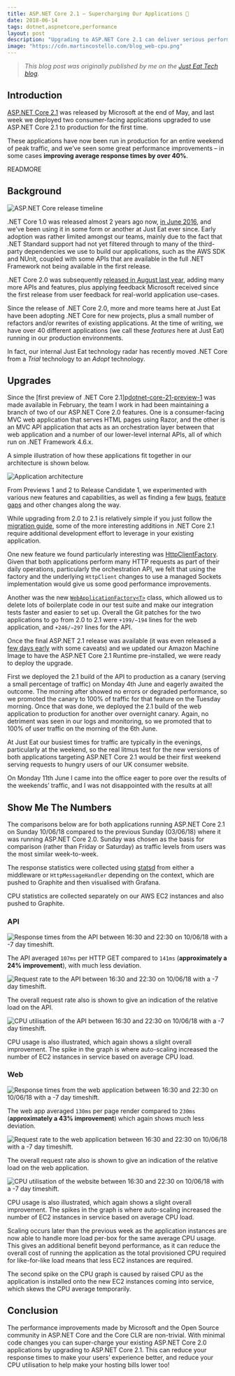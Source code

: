 ```yaml
---
title: ASP.NET Core 2.1 – Supercharging Our Applications 🚀
date: 2018-06-14
tags: dotnet,aspnetcore,performance
layout: post
description: "Upgrading to ASP.NET Core 2.1 can deliver serious performance improvements to your web applications as well as make you much more productive as a developer."
image: "https://cdn.martincostello.com/blog_web-cpu.png"
---
```


> _This blog post was originally published by me on the [Just Eat Tech blog][original-post]._

## Introduction

[ASP.NET Core 2.1][aspnet-core-21] was released by Microsoft at the end of May, and last week we deployed
two consumer-facing applications upgraded to use ASP.NET Core 2.1 to production for the first time.

These applications have now been run in production for an entire weekend of peak traffic, and we’ve seen
some great performance improvements – in some cases **improving average response times by over 40%**.

READMORE

## Background

<img class="img-fluid mx-auto d-block"
     src="https://cdn.martincostello.com/blog_aspnet-core-releases.png"
     alt="ASP.NET Core release timeline"
     title="ASP.NET Core release timeline">

.NET Core 1.0 was released almost 2 years ago now, [in June 2016][dotnet-core-10], and we’ve been using it
in some form or another at Just Eat ever since. Early adoption was rather limited amongst our teams, mainly
due to the fact that .NET Standard support had not yet filtered through to many of the third-party dependencies
we use to build our applications, such as the AWS SDK and NUnit, coupled with some APIs that are available in
the full .NET Framework not being available in the first release.

.NET Core 2.0 was subsequently [released in August last year][dotnet-core-20], adding many more APIs and
features, plus applying feedback Microsoft received since the first release from user feedback for real-world
application use-cases.

Since the release of .NET Core 2.0, more and more teams here at Just Eat have been adopting .NET Core for new
projects, plus a small number of refactors and/or rewrites of existing applications. At the time of writing, we
have over 40 different applications (we call these _features_ here at Just Eat) running in our production environments.

In fact, our internal Just Eat technology radar has recently moved .NET Core from a _Trial_ technology to an _Adopt_ technology.

## Upgrades

Since the [first preview of .NET Core 2.1]p[dotnet-core-21-preview-1] was made available in February, the team
I work in had been maintaining a branch of two of our ASP.NET Core 2.0 features. One is a consumer-facing MVC
web application that serves HTML pages using Razor, and the other is an MVC API application that acts as an
orchestration layer between that web application and a number of our lower-level internal APIs, all of which
run on .NET Framework 4.6.x.

A simple illustration of how these applications fit together in our architecture is shown below.

<img class="img-fluid mx-auto d-block"
     src="https://cdn.martincostello.com/blog_aws-network.png"
     alt="Application architecture"
     title="Application architecture">

From Previews 1 and 2 to Release Candidate 1, we experimented with various new features and capabilities, as
well as finding a few [bugs][bugs], [feature gaps][feature-gaps] and other changes along the way.

While upgrading from 2.0 to 2.1 is relatively simple if you just follow the [migration guide][migration-guide], some
of the more interesting additions in .NET Core 2.1 require additional development effort to leverage in your existing
application.

One new feature we found particularly interesting was [HttpClientFactory][httpclientfactory]. Given that both
applications perform many HTTP requests as part of their daily operations, particularly the orchestration API, we
felt that using the factory and the underlying `HttpClient` changes to use a managed Sockets implementation would
give us some good performance improvements.

Another was the new [`WebApplicationFactory<T>`][webapplicationfactory] class, which allowed us to delete lots of
boilerplate code in our test suite and make our integration tests faster and easier to set up. Overall the Git
patches for the two applications to go from 2.0 to 2.1 were `+199/−194` lines for the web application, and
`+246/−297` lines for the API.

Once the final ASP.NET 2.1 release was available (it was even released a [few days early][dotnet-core-21-early-access]
with some caveats) and we updated our Amazon Machine Image to have the ASP.NET Core 2.1 Runtime pre-installed, we
were ready to deploy the upgrade.

First we deployed the 2.1 build of the API to production as a canary (serving a small percentage of traffic) on
Monday 4th June and eagerly awaited the outcome. The morning after showed no errors or degraded performance, so
we promoted the canary to 100% of traffic for that feature on the Tuesday morning. Once that was done, we deployed
the 2.1 build of the web application to production for another over overnight canary. Again, no detriment was seen
in our logs and monitoring, so we promoted that to 100% of user traffic on the morning of the 6th June.

At Just Eat our busiest times for traffic are typically in the evenings, particularly at the weekend, so the real
litmus test for the new versions of both applications targeting ASP.NET Core 2.1 would be their first weekend serving
requests to hungry users of our UK consumer website.

On Monday 11th June I came into the office eager to pore over the results of the weekends’ traffic, and I was not
disappointed with the results at all!

## Show Me The Numbers

The comparisons below are for both applications running ASP.NET Core 2.1 on Sunday 10/06/18 compared to the previous
Sunday (03/06/18) where it was running ASP.NET Core 2.0. Sunday was chosen as the basis for comparison (rather than
Friday or Saturday) as traffic levels from users was the most similar week-to-week.

The response statistics were collected using [statsd][statsd] from either a middleware or `HttpMessageHandler` depending
on the context, which are pushed to Graphite and then visualised with Grafana.

CPU statistics are collected separately on our AWS EC2 instances and also pushed to Graphite.

### API

<img class="img-fluid mx-auto d-block"
     src="https://cdn.martincostello.com/blog_api-response-times.png"
     alt="Response times from the API between 16:30 and 22:30 on 10/06/18 with a -7 day timeshift."
     title="Response times from the API between 16:30 and 22:30 on 10/06/18 with a -7 day timeshift.">

The API averaged `107ms` per HTTP GET compared to `141ms` (**approximately a 24% improvement**), with much less deviation.

<img class="img-fluid mx-auto d-block"
     src="https://cdn.martincostello.com/blog_api-requests.png"
     alt="Request rate to the API between 16:30 and 22:30 on 10/06/18 with a -7 day timeshift."
     title="Request rate to the API between 16:30 and 22:30 on 10/06/18 with a -7 day timeshift.">

The overall request rate also is shown to give an indication of the relative load on the API.

<img class="img-fluid mx-auto d-block"
     src="https://cdn.martincostello.com/blog_api-cpu.png"
     alt="CPU utilisation of the API between 16:30 and 22:30 on 10/06/18 with a -7 day timeshift."
     title="CPU utilisation of the API between 16:30 and 22:30 on 10/06/18 with a -7 day timeshift.">

CPU usage is also illustrated, which again shows a slight overall improvement. The spike in the graph is where auto-scaling
increased the number of EC2 instances in service based on average CPU load.

### Web

<img class="img-fluid mx-auto d-block"
     src="https://cdn.martincostello.com/blog_web-response-times.png"
     alt="Response times from the web application between 16:30 and 22:30 on 10/06/18 with a -7 day timeshift."
     title="Response times from the web application between 16:30 and 22:30 on 10/06/18 with a -7 day timeshift.">

The web app averaged `130ms` per page render compared to `230ms` (**approximately a 43% improvement**) which again shows
much less deviation.

<img class="img-fluid mx-auto d-block"
     src="https://cdn.martincostello.com/blog_web-requests.png"
     alt="Request rate to the web application between 16:30 and 22:30 on 10/06/18 with a -7 day timeshift."
     title="Request rate to the web application between 16:30 and 22:30 on 10/06/18 with a -7 day timeshift.">

The overall request rate also is shown to give an indication of the relative load on the web application.

<img class="img-fluid mx-auto d-block"
     src="https://cdn.martincostello.com/blog_web-cpu.png"
     alt="CPU utilisation of the website between 16:30 and 22:30 on 10/06/18 with a -7 day timeshift."
     title="CPU utilisation of the website between 16:30 and 22:30 on 10/06/18 with a -7 day timeshift.">

CPU usage is also illustrated, which again shows a slight overall improvement. The spikes in the graph is where auto-scaling
increased the number of EC2 instances in service based on average CPU load.

Scaling occurs later than the previous week as the application instances are now able to handle more load per-box
for the same average CPU usage. This gives an additional benefit beyond performance, as it can reduce the overall
cost of running the application as the total provisioned CPU required for like-for-like load means that less EC2
instances are required.

The second spike on the CPU graph is caused by raised CPU as the application is installed onto the new EC2 instances coming
into service, which skews the CPU average temporarily.

## Conclusion

The performance improvements made by Microsoft and the Open Source community in ASP.NET Core and the Core CLR are
non-trivial. With minimal code changes you can super-charge your existing ASP.NET Core 2.0 applications by upgrading
to ASP.NET Core 2.1. This can reduce your response times to make your users’ experience better, and reduce your CPU
utilisation to help make your hosting bills lower too!

[aspnet-core-21]: https://devblogs.microsoft.com/dotnet/asp-net-core-2-1-0-now-available/
[bugs]: https://github.com/dotnet/sdk/issues/9367
[dotnet-core-10]: https://devblogs.microsoft.com/dotnet/announcing-net-core-1-0/
[dotnet-core-20]: https://devblogs.microsoft.com/dotnet/announcing-net-core-2-0/
[dotnet-core-21-early-access]: https://github.com/dotnet/aspnetcore/wiki/2.1.0-Early-Access-Downloads/e8f44a2b58299a1bc500b51baca5afb8d696f0f0
[dotnet-core-21-preview-1]: https://devblogs.microsoft.com/dotnet/announcing-net-core-2-1-preview-1/
[feature-gaps]: https://github.com/aspnet/Mvc/issues/7635
[httpclientfactory]: https://github.com/aspnet/HttpClientFactory
[migration-guide]: https://learn.microsoft.com/aspnet/core/migration/20_21
[original-post]: https://web.archive.org/web/20240422072816/https://tech.justeattakeaway.com/2018/06/14/aspnet-core-21-supercharging-our-applications/
[statsd]: https://github.com/justeattakeaway/JustEat.StatsD
[webapplicationfactory]: https://www.hanselman.com/blog/easier-functional-and-integration-testing-of-aspnet-core-applications

